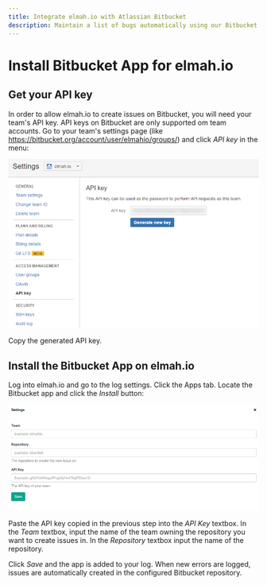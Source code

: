 ```yaml
---
title: Integrate elmah.io with Atlassian Bitbucket
description: Maintain a list of bugs automatically using our Bitbucket app. Let elmah.io do the work and use the extra time fixing bugs rather than navigating issue trackers.
---
```


# Install Bitbucket App for elmah.io

## Get your API key

In order to allow elmah.io to create issues on Bitbucket, you will need your team's API key. API keys on Bitbucket are only supported om team accounts. Go to your team's settings page (like https://bitbucket.org/account/user/elmahio/groups/) and click _API key_ in the menu:

![API Key Page](images/apps/bitbucket/apikey.png)

Copy the generated API key.

## Install the Bitbucket App on elmah.io

Log into elmah.io and go to the log settings. Click the Apps tab. Locate the Bitbucket app and click the *Install* button:

![Install Slack App](images/apps/bitbucket/install_settings.png)

Paste the API key copied in the previous step into the _API Key_ textbox. In the _Team_ textbox, input the name of the team owning the repository you want to create issues in. In the *Repository* textbox input the name of the repository.

Click *Save* and the app is added to your log. When new errors are logged, issues are automatically created in the configured Bitbucket repository.